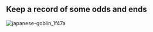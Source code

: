 ## Keep a record of some odds and ends

![japanese-goblin_1f47a](https://github.com/Alphasxd/alphasxd.github.io/assets/35394235/70343aba-02f2-4cd1-9062-bc042d4ffce1)
